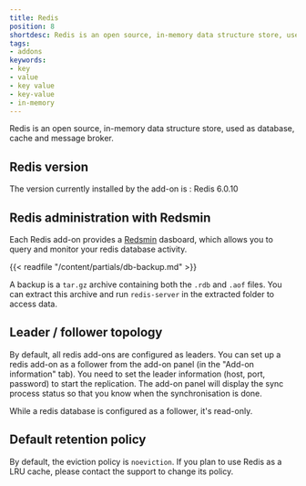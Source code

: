 ```yaml
---
title: Redis
position: 8
shortdesc: Redis is an open source, in-memory data structure store, used as database, cache and message broker.
tags:
- addons
keywords:
- key
- value
- key value
- key-value
- in-memory
---
```


Redis is an open source, in-memory data structure store, used as database, cache and message broker.

## Redis version

The version currently installed by the add-on is : Redis 6.0.10

## Redis administration with Redsmin

Each Redis add-on provides a [Redsmin](https://www.redsmin.com) dasboard, which allows
you to query and monitor your redis database activity.

{{< readfile "/content/partials/db-backup.md" >}}

A backup is a `tar.gz` archive containing both the `.rdb` and `.aof` files. You can extract this archive and run `redis-server` in the extracted folder to access data.

## Leader / follower topology

By default, all redis add-ons are configured as leaders. You can set up a redis add-on as a follower from the add-on panel (in the "Add-on information" tab). You need to set the leader
information (host, port, password) to start the replication. The add-on panel will display the sync process status so that you know when the synchronisation is done.

While a redis database is configured as a follower, it's read-only.

## Default retention policy

By default, the eviction policy is `noeviction`. If you plan to use Redis as a LRU cache,
please contact the support to change its policy.
